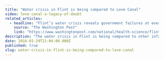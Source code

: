 ```yaml
---
title: "Water crisis in Flint is being compared to Love Canal"
video: love-canal-a-legacy-of-doubt
related_articles:
  - headline: "Flint’s water crisis reveals government failures at every level"
    source: "The Washington Post"
    link: "https://www.washingtonpost.com/national/health-science/flints-water-crisis-reveals-government-failures-at-every-level/2016/01/23/03705f0c-c11e-11e5-bcda-62a36b394160_story.html"
description: "The water crisis in Flint is being compared to other infamous environmental disasters like the one at Love Canal. Here's the backstory: "
date: 2016-01-29T21:04:00.000Z
published: true
slug: water-crisis-in-flint-is-being-compared-to-love-canal
---
```


